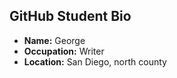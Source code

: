 ## GitHub Student Bio

- **Name:** George
- **Occupation:** Writer
- **Location:** San Diego, north county
